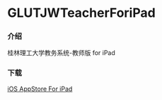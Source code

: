 # GLUTJWTeacherForiPad

### 介绍
桂林理工大学教务系统-教师版 for iPad

### 下载
[iOS AppStore For iPad](https://itunes.apple.com/cn/app/gui-lin-li-gong-da-xue-jiao/id944981563?l=en&mt=8)

